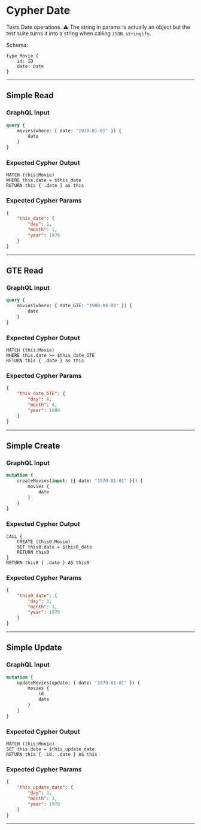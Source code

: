 # Cypher Date

Tests Date operations. ⚠ The string in params is actually an object but the test suite turns it into a string when calling `JSON.stringify`.

Schema:

```schema
type Movie {
    id: ID
    date: Date
}
```

---

## Simple Read

### GraphQL Input

```graphql
query {
    movies(where: { date: "1970-01-01" }) {
        date
    }
}
```

### Expected Cypher Output

```cypher
MATCH (this:Movie)
WHERE this.date = $this_date
RETURN this { .date } as this
```

### Expected Cypher Params

```json
{
    "this_date": {
        "day": 1,
        "month": 1,
        "year": 1970
    }
}
```

---

## GTE Read

### GraphQL Input

```graphql
query {
    movies(where: { date_GTE: "1980-04-08" }) {
        date
    }
}
```

### Expected Cypher Output

```cypher
MATCH (this:Movie)
WHERE this.date >= $this_date_GTE
RETURN this { .date } as this
```

### Expected Cypher Params

```json
{
    "this_date_GTE": {
        "day": 8,
        "month": 4,
        "year": 1980
    }
}
```

---

## Simple Create

### GraphQL Input

```graphql
mutation {
    createMovies(input: [{ date: "1970-01-01" }]) {
        movies {
            date
        }
    }
}
```

### Expected Cypher Output

```cypher
CALL {
    CREATE (this0:Movie)
    SET this0.date = $this0_date
    RETURN this0
}
RETURN this0 { .date } AS this0
```

### Expected Cypher Params

```json
{
    "this0_date": {
        "day": 1,
        "month": 1,
        "year": 1970
    }
}
```

---

## Simple Update

### GraphQL Input

```graphql
mutation {
    updateMovies(update: { date: "1970-01-01" }) {
        movies {
            id
            date
        }
    }
}
```

### Expected Cypher Output

```cypher
MATCH (this:Movie)
SET this.date = $this_update_date
RETURN this { .id, .date } AS this
```

### Expected Cypher Params

```json
{
    "this_update_date": {
        "day": 1,
        "month": 1,
        "year": 1970
    }
}
```

---
